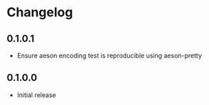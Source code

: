 # Changelog

## 0.1.0.1

- Ensure aeson encoding test is reproducible using aeson-pretty

## 0.1.0.0

- Initial release
